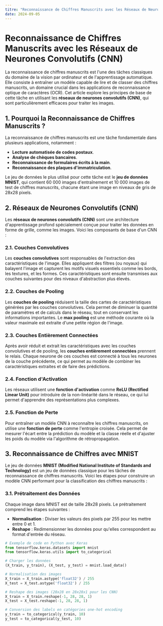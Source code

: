 ```yaml
---
titre: "Reconnaissance de Chiffres Manuscrits avec les Réseaux de Neurones Convolutifs (CNN)"\
date: 2024-09-05
---
```

# Reconnaissance de Chiffres Manuscrits avec les Réseaux de Neurones Convolutifs (CNN)

La reconnaissance de chiffres manuscrits est l'une des tâches classiques du domaine de la vision par ordinateur et de l'apprentissage automatique. Elle consiste à entraîner un modèle capable de lire et de classer des chiffres manuscrits, un domaine crucial dans les applications de reconnaissance optique de caractères (OCR). Cet article explore les principes de base de cette tâche en utilisant les **réseaux de neurones convolutifs (CNN)**, qui sont particulièrement efficaces pour traiter les images.

## 1. Pourquoi la Reconnaissance de Chiffres Manuscrits ?

La reconnaissance de chiffres manuscrits est une tâche fondamentale dans plusieurs applications, notamment :

- **Lecture automatisée de codes postaux**.
- **Analyse de chèques bancaires**.
- **Reconnaissance de formulaires écrits à la main**.
- **Reconnaissance des plaques d'immatriculation**.

Le jeu de données le plus utilisé pour cette tâche est le **jeu de données MNIST**, qui contient 60 000 images d'entraînement et 10 000 images de test de chiffres manuscrits, chacune étant une image en niveaux de gris de 28x28 pixels.

## 2. Réseaux de Neurones Convolutifs (CNN)

Les **réseaux de neurones convolutifs (CNN)** sont une architecture d'apprentissage profond spécialement conçue pour traiter les données en forme de grille, comme les images. Voici les composants de base d'un CNN :

### 2.1. Couches Convolutives

Les **couches convolutives** sont responsables de l'extraction des caractéristiques de l'image. Elles appliquent des filtres (ou noyaux) qui balayent l'image et capturent les motifs visuels essentiels comme les bords, les textures, et les formes. Ces caractéristiques sont ensuite transmises aux couches suivantes pour des niveaux d'abstraction plus élevés.

### 2.2. Couches de Pooling

Les **couches de pooling** réduisent la taille des cartes de caractéristiques générées par les couches convolutives. Cela permet de diminuer la quantité de paramètres et de calculs dans le réseau, tout en conservant les informations importantes. Le **max pooling** est une méthode courante où la valeur maximale est extraite d'une petite région de l'image.

### 2.3. Couches Entièrement Connectées

Après avoir réduit et extrait les caractéristiques avec les couches convolutives et de pooling, les **couches entièrement connectées** prennent le relais. Chaque neurone de ces couches est connecté à tous les neurones de la couche précédente, ce qui permet au modèle de combiner les caractéristiques extraites et de faire des prédictions.

### 2.4. Fonction d'Activation

Les réseaux utilisent une **fonction d'activation** comme **ReLU (Rectified Linear Unit)** pour introduire de la non-linéarité dans le réseau, ce qui lui permet d'apprendre des représentations plus complexes.

### 2.5. Fonction de Perte

Pour entraîner un modèle CNN à reconnaître les chiffres manuscrits, on utilise une **fonction de perte** comme l'entropie croisée. Cela permet de mesurer l'écart entre la prédiction du modèle et la classe réelle et d'ajuster les poids du modèle via l'algorithme de rétropropagation.

## 3. Reconnaissance de Chiffres avec MNIST

Le jeu de données **MNIST (Modified National Institute of Standards and Technology)** est un jeu de données classique pour les tâches de reconnaissance de chiffres manuscrits. Voici les étapes pour construire un modèle CNN performant pour la classification des chiffres manuscrits :

### 3.1. Prétraitement des Données

Chaque image dans MNIST est de taille 28x28 pixels. Le prétraitement comprend les étapes suivantes :

- **Normalisation** : Diviser les valeurs des pixels par 255 pour les mettre entre 0 et 1.
- **Reshape** : Redimensionner les données pour qu'elles correspondent au format d'entrée du réseau.

```python
# Exemple de code en Python avec Keras
from tensorflow.keras.datasets import mnist
from tensorflow.keras.utils import to_categorical

# Charger les données
(X_train, y_train), (X_test, y_test) = mnist.load_data()

# Normalisation des images
X_train = X_train.astype('float32') / 255
X_test = X_test.astype('float32') / 255

# Reshape des images (28x28 en 28x28x1 pour les CNN)
X_train = X_train.reshape(-1, 28, 28, 1)
X_test = X_test.reshape(-1, 28, 28, 1)

# Conversion des labels en catégories one-hot encoding
y_train = to_categorical(y_train, 10)
y_test = to_categorical(y_test, 10)
```
